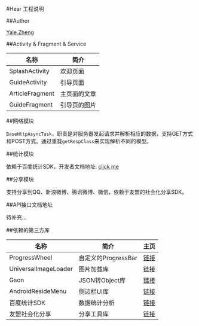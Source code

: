 #Hear 工程说明

##Author

[Yale.Zheng](mailto:yale.zheng@icloud.com)

##Activity & Fragment & Service

名称 | 简介
------------ | ------------- 
SplashActivity | 欢迎页面
GuideActivity | 引导页面
ArticleFragment | 主页面的文章
GuideFragment | 引导页的图片

##网络模块

`BaseHttpAsyncTask`，职责是对服务器发起请求并解析相应的数据，支持GET方式和POST方式。通过重载`getRespClass`来实现解析不同的模型。

##统计模块

依赖于百度统计SDK，开发者文档地址: [click me](http://mtj.baidu.com/web/welcome/sdk)

##分享模块

支持分享到QQ、新浪微博、腾讯微博、微信，依赖于友盟的社会化分享SDK。

##API接口文档地址

待补充...

##依赖的第三方库

名称 | 简介 | 主页
------------ | ------------- | ------------
ProgressWheel | 自定义的ProgressBar  | [链接](https://github.com/Todd-Davies/ProgressWheel)
UniversalImageLoader | 图片加载库 | [链接](https://github.com/nostra13/Android-Universal-Image-Loader)
Gson | JSON转Object库 | [链接](https://code.google.com/p/google-gson/)
AndroidResideMenu | 侧边栏UI库 | [链接](https://github.com/SpecialCyCi/AndroidResideMenu)
百度统计SDK | 数据统计分析 | [链接](http://mtj.baidu.com/web/welcome/sdk)
友盟社会化分享 | 分享工具库 | [链接](http://dev.umeng.com)
